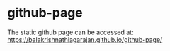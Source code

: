 # github-page

The static github page can be accessed at: https://balakrishnathiagarajan.github.io/github-page/
